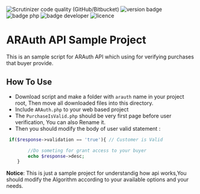 ![Scrutinizer code quality (GitHub/Bitbucket)](https://img.shields.io/scrutinizer/quality/g/shiraliali/ARAuth_project/master) ![version badge](https://img.shields.io/badge/Version-1.0%20Beta-yellow) ![badge php](https://img.shields.io/badge/PHP%20-%3E%205.6-brightgreen) ![badge developer](https://img.shields.io/badge/Developer-Android%20River-green) ![licence](https://img.shields.io/badge/Licence-GPL%203.0-blue) 
# ARAuth API Sample Project
This is an sample script for ARAuth API which using for verifying purchases that buyer provide.

## How To Use
- Download script and make a folder with `arauth` name in your project root, Then move all downloaded files into this directory.
- Include `ARAuth.php` to your web based project
- The `PurchaseIsValid.php` should be very first page before user verification, You can also Rename it.
- Then you should modify the body of user valid statement : 
```php
 if($response->validation == 'true'){ // Customer is Valid

        //Do someting for grant access to your buyer
        echo $response->desc;
    }
```

**Notice**: This is just a sample project for understandig how api works,You should modify the Algorithm according to your available options and your needs.
